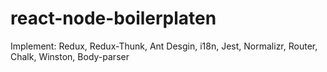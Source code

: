 ﻿# react-node-boilerplaten
Implement: Redux, Redux-Thunk, Ant Desgin, i18n, Jest, Normalizr, Router, Chalk, Winston, Body-parser
